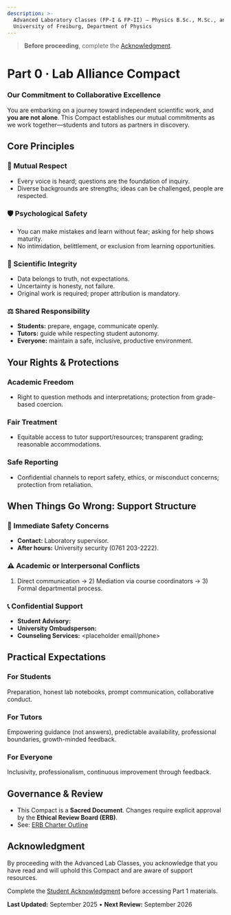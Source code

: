 ```yaml
---
description: >-
  Advanced Laboratory Classes (FP-I & FP-II) — Physics B.Sc., M.Sc., and M.Ed. —
  University of Freiburg, Department of Physics
---
```


> **Before proceeding**, complete the [Acknowledgment](./ACKNOWLEDGMENT.md).

# Part 0 · Lab Alliance Compact

### Our Commitment to Collaborative Excellence

You are embarking on a journey toward independent scientific work, and **you are not alone**. This Compact establishes our mutual commitments as we work together—students and tutors as partners in discovery.

## Core Principles

### 🤝 Mutual Respect

* Every voice is heard; questions are the foundation of inquiry.
* Diverse backgrounds are strengths; ideas can be challenged, people are respected.

### 🛡️ Psychological Safety

* You can make mistakes and learn without fear; asking for help shows maturity.
* No intimidation, belittlement, or exclusion from learning opportunities.

### 🔬 Scientific Integrity

* Data belongs to truth, not expectations.
* Uncertainty is honesty, not failure.
* Original work is required; proper attribution is mandatory.

### ⚖️ Shared Responsibility

* **Students:** prepare, engage, communicate openly.
* **Tutors:** guide while respecting student autonomy.
* **Everyone:** maintain a safe, inclusive, productive environment.

## Your Rights & Protections

### Academic Freedom

* Right to question methods and interpretations; protection from grade-based coercion.

### Fair Treatment

* Equitable access to tutor support/resources; transparent grading; reasonable accommodations.

### Safe Reporting

* Confidential channels to report safety, ethics, or misconduct concerns; protection from retaliation.

## When Things Go Wrong: Support Structure

### 🚨 Immediate Safety Concerns

* **Contact:** Laboratory supervisor.
* **After hours:** University security (0761 203-2222).

### ⚠️ Academic or Interpersonal Conflicts

1. Direct communication → 2) Mediation via course coordinators → 3) Formal departmental process.

### 📞 Confidential Support

* **Student Advisory:**
* **University Ombudsperson:**
* **Counseling Services:** \<placeholder email/phone>

## Practical Expectations

### For Students

Preparation, honest lab notebooks, prompt communication, collaborative conduct.

### For Tutors

Empowering guidance (not answers), predictable availability, professional boundaries, growth-minded feedback.

### For Everyone

Inclusivity, professionalism, continuous improvement through feedback.

## Governance & Review

* This Compact is a **Sacred Document**. Changes require explicit approval by the **Ethical Review Board (ERB)**.
* See: [ERB Charter Outline](../../governance/erb-charter-outline.md)

## Acknowledgment

By proceeding with the Advanced Lab Classes, you acknowledge that you have read and will uphold this Compact and are aware of support resources.

Complete the [Student Acknowledgment](ACKNOWLEDGMENT.md) before accessing Part 1 materials.

**Last Updated:** September 2025 • **Next Review:** September 2026
